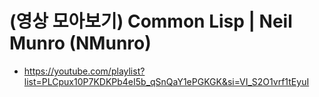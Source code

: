 # (영상 모아보기) Common Lisp | Neil Munro (NMunro)
- https://youtube.com/playlist?list=PLCpux10P7KDKPb4eI5b_qSnQaY1ePGKGK&si=VI_S2O1vrf1tEyuI

